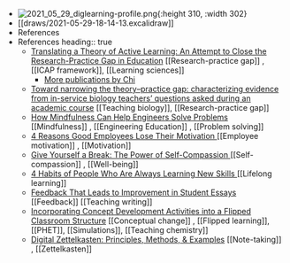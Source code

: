 - ![2021_05_29_diglearning-profile.png](https://cdn.logseq.com/%2F0fd73a77-f929-48f4-9e7d-e42fed5411359d433c6d-4636-4812-ab65-c383af1164f72021_05_29_diglearning-profile.png?Expires=4775926329&Signature=Jj-W7Gl3KS8AaxZmZbzDUGcUKQlST8qFZ7N7ArBSvNLbOycsfoKHJf-91tr7pk5KfJcFzgfDr~1SB11FbSIWrckmFfbEtvWlKh9OzM3GH7Gho-TuNWpmYHWZzq3HppX2u4Guf0ZWS2RBm2xXfS~EcAS9dt42SkGmHl4cJcAeJrsIifQPuFIb-8-mhvSIw6MlfnYfj4uHxf1Anttyz1mT7XVBLjp-8o8lo3QVKpuuV-Dd7O6ovmP0pjT8BqT~R4G6FWZtMMoxi2GHTPMSupHCD24EzW8gN6qHY5z7lQ6RVXwCjPQ7qyBSLBoUs9iS5v7zBsLAzF~PUxhbXzPlisBSoA__&Key-Pair-Id=APKAJE5CCD6X7MP6PTEA){:height 310, :width 302}
- [[draws/2021-05-29-18-14-13.excalidraw]]
- References
- References
  heading:: true
	- [Translating a Theory of Active Learning: An Attempt to Close the Research-Practice Gap in Education](https://education.asu.edu/sites/default/files/translating_a_thoery_of_active_learning.pdf) [[Research-practice gap]] , [[ICAP framework]], [[Learning sciences]]
		- [More publications by Chi](https://education.asu.edu/lcl/publications)
	- [Toward narrowing the theory–practice gap: characterizing evidence from in-service biology teachers’ questions asked during an academic course](https://stemeducationjournal.springeropen.com/articles/10.1186/s40594-019-0174-3) [[Teaching biology]], [[Research-practice gap]]
	- [How Mindfulness Can Help Engineers Solve Problems ](https://hbr.org/amp/2019/01/how-mindfulness-can-help-engineers-solve-problems) [[Mindfulness]] , [[Engineering Education]] , [[Problem solving]]
	- [4 Reasons Good Employees Lose Their Motivation ](https://hbr.org/amp/2019/03/4-reasons-good-employees-lose-their-motivation) [[Employee motivation]] , [[Motivation]]
	- [Give Yourself a Break: The Power of Self-Compassion ](https://hbr.org/amp/2018/09/give-yourself-a-break-the-power-of-self-compassion) [[Self-compassion]] , [[Well-being]]
	- [4 Habits of People Who Are Always Learning New Skills ](https://hbr.org/amp/2018/01/4-habits-of-people-who-are-always-learning-new-skills) [[Lifelong learning]]
	- [Feedback That Leads to Improvement in Student Essays](https://www.frontiersin.org/articles/10.3389/feduc.2021.645758/full) [[Feedback]] [[Teaching writing]]
	- [Incorporating Concept Development Activities into a Flipped Classroom Structure](https://pubs.rsc.org/en/Content/ArticleLanding/2021/RP/D1RP00086A#!divAbstract) [[Conceptual change]] , [[Flipped learning]], [[PHET]], [[Simulations]], [[Teaching chemistry]]
	- [Digital Zettelkasten: Principles, Methods, & Examples](https://kadavy.net/blog/posts/zettelkasten-method-slip-box-digital-example/) [[Note-taking]] , [[Zettelkasten]]
